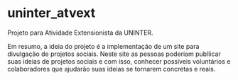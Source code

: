 # uninter_atvext
Projeto para Atividade Extensionista da UNINTER.

Em resumo, a ideia do projeto é a implementação de um site para divulgação de projetos sociais.
Neste site as pessoas poderiam publlicar suas ideias de projetos sociais e com isso, conhecer possíveis voluntários e colaboradores que ajudarão suas ideias se tornarem concretas e reais.

